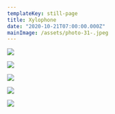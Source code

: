 ```yaml
---
templateKey: still-page
title: Xylophone
date: "2020-10-21T07:00:00.000Z"
mainImage: /assets/photo-31-.jpeg
---
```

<div class="lines-3"></div>

![](/assets/photo-33-.jpeg)

<div class="lines-3"></div>

![](/assets/photo-15-.jpeg)

<div class="lines-3"></div>

![](/assets/photo-31-.jpeg)

<div class="lines-3"></div>

![](/assets/photo-30-.jpeg)

<div class="lines-3"></div>

![](/assets/photo-28-.jpeg)

<div class="lines-5"></div>